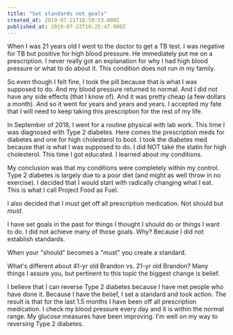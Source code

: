 ```yaml
---
title: "Set standards not goals"
created_at: 2019-07-21T10:59:53.000Z
published_at: 2019-07-22T10:25:47.000Z
---
```

When I was 21 years old I went to the doctor to get a TB test. I was negative for TB but positive for high blood pressure. He immediately put me on a prescription. I never really got an explanation for why I had high blood pressure or what to do about it. This condition does not run in my family. 

So even though I felt fine, I took the pill because that is what I was supposed to do. And my blood pressure returned to normal. And I did not have any side effects (that I know of). And it was pretty cheap (a few dollars a month). And so it went for years and years and years. I accepted my fate that I will need to keep taking this prescription for the rest of my life.

In September of 2018, I went for a routine physical with lab work. This time I was diagnosed with Type 2 diabetes. Here comes the prescription meds for diabetes and one for high cholesterol to boot. I took the diabetes med because that is what I was supposed to do. I did NOT take the statin for high cholesterol. This time I got educated. I learned about my conditions. 

My conclusion was that my conditions were completely within my control. Type 2 diabetes is largely due to a poor diet (and might as well throw in no exercise). I decided that I would start with radically changing what I eat. This is what I call Project Food as Fuel. 

I also decided that I _must_ get off all prescription medication. Not should but _must_.

I have set goals in the past for things I thought I should do or things I want to do. I did not achieve many of those goals. Why? Because I did not establish standards.

When your "should" becomes a "must" you create a standard.

What's different about 41-yr old Brandon vs. 21-yr old Brandon? Many things I assure you, but pertinent to this topic the biggest change is belief.

I believe that I can reverse Type 2 diabetes because I have met people who have done it. Because I have the belief, I set a standard and took action. The result is that for the last 1.5 months I have been off all prescription medication. I check my blood pressure every day and it is within the normal range. My glucose measures have been improving. I'm well on my way to reversing Type 2 diabetes.
